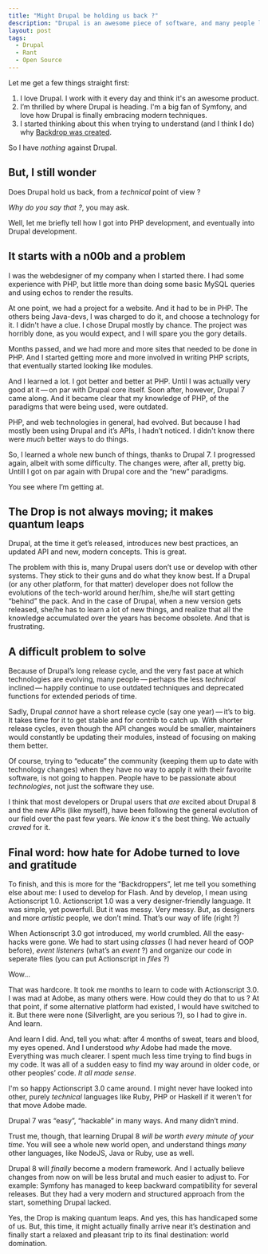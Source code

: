 ```yaml
---
title: "Might Drupal be holding us back ?"
description: "Drupal is an awesome piece of software, and many people learn software by using it. But because of the Drupal API and release cycle, we might be held back."
layout: post
tags:
  - Drupal
  - Rant
  - Open Source
---
```


Let me get a few things straight first:

1. I love Drupal. I work with it every day and think it's an awesome product.
2. I&rsquo;m thrilled by where Drupal is heading. I'm a big fan of Symfony, and love how Drupal is finally embracing modern techniques.
3. I started thinking about this when trying to understand (and I think I do) why [Backdrop was created](http://www.jenlampton.com/blog/introducing-backdrop-cms-drupal-fork).

So I have *nothing* against Drupal.

## But, I still wonder

Does Drupal hold us back, from a *technical* point of view ?

*Why do you say that ?*, you may ask.

Well, let me briefly tell how I got into PHP development, and eventually into Drupal development.

## It starts with a n00b and a problem

I was the webdesigner of my company when I started there. I had some experience with PHP, but little more than doing some basic MySQL queries and using echos to render the results.

At one point, we had a project for a website. And it had to be in PHP. The others being Java-devs, I was charged to do it, and choose a technology for it. I didn't have a clue. I chose Drupal mostly by chance. The project was horribly done, as you would expect, and I will spare you the gory details.

Months passed, and we had more and more sites that needed to be done in PHP. And I started getting more and more involved in writing PHP scripts, that eventually started looking like modules.

And I learned a lot. I got better and better at PHP. Until I was actually very good at it&thinsp;&mdash;&thinsp;on par with Drupal core itself. Soon after, however, Drupal 7 came along. And it became clear that my knowledge of PHP, of the paradigms that were being used, were outdated. 

PHP, and web technologies in general, had evolved. But because I had mostly been using Drupal and it&rsquo;s APIs, I hadn&rsquo;t noticed. I didn't know there were *much* better ways to do things.

So, I learned a whole new bunch of things, thanks to Drupal 7. I progressed again, albeit with some difficulty. 
The changes were, after all, pretty big. Untill I got on par again with Drupal core and the &ldquo;new&rdquo; paradigms.

You see where I&rsquo;m getting at.

## The Drop is not always moving; it makes quantum leaps

Drupal, at the time it get&rsquo;s released, introduces new best practices, an updated API and new, modern concepts. This is great. 

The problem with this is, many Drupal users don&rsquo;t use or develop with other systems. They stick to their guns and do what they know best. If a Drupal (or any other platform, for that matter) developer does not follow the evolutions of the tech-world around her/him, she/he will start getting &ldquo;behind&rdquo; the pack. And in the case of Drupal, when a new version gets released, she/he has to learn a lot of new things, and realize that all the knowledge accumulated over the years has become obsolete. And that is frustrating. 

## A difficult problem to solve

Because of Drupal&rsquo;s long release cycle, and the very fast pace at which technologies are evolving, many people&thinsp;&mdash;&thinsp;perhaps the less *technical* inclined&thinsp;&mdash;&thinsp;happily continue to use outdated techniques and deprecated functions for extended periods of time.

Sadly, Drupal *cannot* have a short release cycle (say one year)&thinsp;&mdash;&thinsp;it&rsquo;s to big. It takes time for it to get stable and for contrib to catch up. With shorter release cycles, even though the API changes would be smaller, maintainers would constantly be updating their modules, instead of focusing on making them better.

Of course, trying to &ldquo;educate&rdquo; the community (keeping them up to date with technology changes) when they have no way to apply it with their favorite software, is not going to happen. People have to be passionate about *technologies*, not just the software they use.

I think that most developers or Drupal users that *are* excited about Drupal 8 and the new APIs (like myself), have been following the general evolution of our field over the past few years. We *know* it's the best thing. We actually *craved* for it.

## Final word: how hate for Adobe turned to love and gratitude

To finish, and this is more for the &ldquo;Backdroppers&rdquo;, let me tell you something else about me: I used to develop for Flash. And by develop, I mean using Actionscript 1.0. Actionscript 1.0 was a very designer-friendly language. It was simple, yet powerfull. But it was messy. Very messy. But, as designers and more *artistic* people, we don&rsquo;t mind. That&rsquo;s our way of life (right ?) 

When Actionscript 3.0 got introduced, my world crumbled. All the easy-hacks were gone. We had to start using *classes* (I had never heard of OOP before), *event listeners* (what&rsquo;s an *event* ?) and organize our code in seperate files (you can put Actionscript in *files* ?) 

Wow...

That was hardcore. It took me months to learn to code with Actionscript 3.0. I was mad at Adobe, as many others were. How could they do that to us ? At that point, if some alternative platform had existed, I would have switched to it. But there were none (Silverlight, are you serious ?), so I had to give in. And learn.

And learn I did. And, tell you what: after 4 months of sweat, tears and blood, my eyes opened. And I understood *why* Adobe had made the move. Everything was much clearer. I spent much less time trying to find bugs in my code. It was all of a sudden easy to find my way around in older code, or other peoples&rsquo; code. *It all made sense*.

I'm so happy Actionscript 3.0 came around. I might never have looked into other, purely *technical* languages like Ruby, PHP or Haskell if it weren&rsquo;t for that move Adobe made.

Drupal 7 was &ldquo;easy&rdquo;, &ldquo;hackable&rdquo; in many ways. And many didn&rsquo;t mind.

Trust me, though, that learning Drupal 8 *will be worth every minute of your time*. You will see a whole new world open, and understand things *many* other languages, like NodeJS, Java or Ruby, use as well.

Drupal 8 will *finally* become a modern framework. And I actually believe changes from now on will be less brutal and much easier to adjust to. For example: Symfony has managed to keep backward compatibility for several releases. But they had a very modern and structured approach from the start, something Drupal lacked.

Yes, the Drop is making quantum leaps. And yes, this has handicaped some of us. But, this time, it might actually finally arrive near it&rsquo;s destination and finally start a relaxed and pleasant trip to its final destination: world domination.
